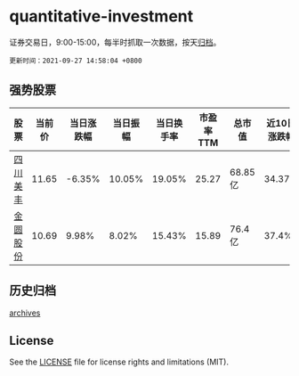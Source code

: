# quantitative-investment

证券交易日，9:00-15:00，每半时抓取一次数据，按天[归档](archives)。

`更新时间：2021-09-27 14:58:04 +0800`

## 强势股票

|股票|当前价|当日涨跌幅|当日振幅|当日换手率|市盈率TTM|总市值|近10日涨跌幅|
|----|----|----|----|----|----|----|----|
|[四川美丰](https://xueqiu.com/S/SZ000731)|11.65|-6.35%|10.05%|19.05%|25.27|68.85亿|34.37%|
|[金圆股份](https://xueqiu.com/S/SZ000546)|10.69|9.98%|8.02%|15.43%|15.89|76.4亿|37.4%|

## 历史归档

[archives](archives)

## License

See the [LICENSE](LICENSE) file for license rights and limitations (MIT).
